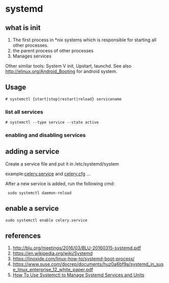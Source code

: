 # systemd

## what is init

1. The first process in *nix systems which is responsible for starting all other processes.
2. the parent process of other processes
3. Manages services

Other similar tools: System V init, Upstart, launchd. See also http://elinux.org/Android_Booting
for android system.


## Usage

```
# systemctl {start|stop|restart|reload} servicename
```

### list all services

```
# systemctl --type service --state active
```

### enabling and disabling services



## adding a service

Create a service file and put it in /etc/systemd/system

example:[celery.service](./celery.service) and [celery.cfg](./celery.cfg)
...

After a new service is added, run the following cmd:

```
 sudo systemctl daemon-reload
```


## enable a service


```
sudo systemctl enable celery.service
```


## references

1. http://blu.org/meetings/2016/03/BLU-20160315-systemd.pdf
2. https://en.wikipedia.org/wiki/Systemd
3. https://linoxide.com/linux-how-to/systemd-boot-process/
4. https://www.suse.com/docrep/documents/huz0a6bf9a/systemd_in_suse_linux_enterprise_12_white_paper.pdf
5. [How To Use Systemctl to Manage Systemd Services and Units](https://www.digitalocean.com/community/tutorials/how-to-use-systemctl-to-manage-systemd-services-and-units)
